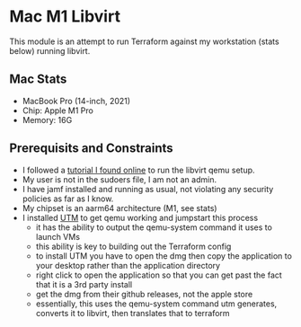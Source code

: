 # Mac M1 Libvirt

This module is an attempt to run Terraform against my workstation (stats below) running libvirt.


## Mac Stats

- MacBook Pro (14-inch, 2021)
- Chip: Apple M1 Pro
- Memory: 16G

## Prerequisits and Constraints

- I followed a [tutorial I found online](https://www.naut.ca/blog/2021/12/09/arm64-vm-on-macos-with-libvirt-qemu/) to run the libvirt qemu setup.
- My user is not in the sudoers file, I am not an admin.
- I have jamf installed and running as usual, not violating any security policies as far as I know.
- My chipset is an aarm64 architecture (M1, see stats)
- I installed [UTM](https://github.com/utmapp/UTM) to get qemu working and jumpstart this process
  - it has the ability to output the qemu-system command it uses to launch VMs
  - this ability is key to building out the Terraform config
  - to install UTM you have to open the dmg then copy the application to your desktop rather than the application directory
  - right click to open the application so that you can get past the fact that it is a 3rd party install
  - get the dmg from their github releases, not the apple store
  - essentially, this uses the qemu-system command utm generates, converts it to libvirt, then translates that to terraform
